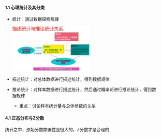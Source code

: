 #### 1.1 心理统计及其分类

* 统计：通过数据探索规律

  <img src="https://raw.githubusercontent.com/jiangsai0502/PicBedRepo/master/20200229094042.png" style="zoom:25%;" />

* 描述统计：对总体数据进行描述统计，得到数据规律

* 推论统计：对样本数据进行描述统计，然后通过概率论进行推论统计，得到数据规律

  * 重点：讨论样本统计量与总体参数的关系

#### 4.1 正态分布与Z分数

统计之中，原始分数欺骗性是很大的，Z分数才是合理的

